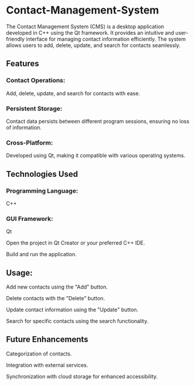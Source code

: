# Contact-Management-System
The Contact Management System (CMS) is a desktop application developed in C++ using the Qt framework. It provides an intuitive and user-friendly interface for managing contact information efficiently. The system allows users to add, delete, update, and search for contacts seamlessly.

<h2>Features</h2>

<h3>Contact Operations:</h3> Add, delete, update, and search for contacts with ease.

<h3>Persistent Storage:</h3> Contact data persists between different program sessions, ensuring no loss of information.

<h3>Cross-Platform:</h3> Developed using Qt, making it compatible with various operating systems.


<h2>Technologies Used</h2>

<h3>Programming Language:</h3> C++

<h3>GUI Framework:</h3> Qt

Open the project in Qt Creator or your preferred C++ IDE.

Build and run the application.

<h2>Usage:</h2>

Add new contacts using the "Add" button.

Delete contacts with the "Delete" button.

Update contact information using the "Update" button.

Search for specific contacts using the search functionality.

<h2>Future Enhancements</h2>

Categorization of contacts.

Integration with external services.

Synchronization with cloud storage for enhanced accessibility.
